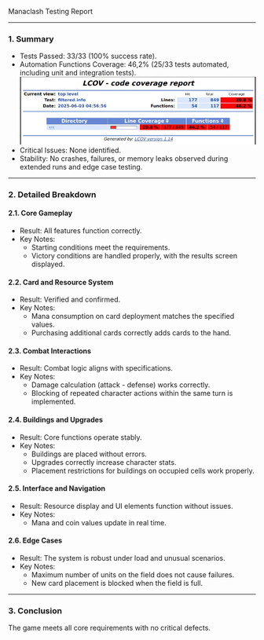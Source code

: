 Manaclash Testing Report  

---  
### 1. Summary  
- Tests Passed: 33/33 (100% success rate).  
- Automation Functions Coverage: 46,2% (25/33 tests automated, including unit and integration tests).  
![coverage](./coverage.jpg)
- Critical Issues: None identified.  
- Stability: No crashes, failures, or memory leaks observed during extended runs and edge case testing.  

---  
### 2. Detailed Breakdown  

#### 2.1. Core Gameplay  
- Result: All features function correctly.  
- Key Notes:  
  - Starting conditions meet the requirements.  
  - Victory conditions are handled properly, with the results screen displayed.  

#### 2.2. Card and Resource System  
- Result: Verified and confirmed.  
- Key Notes:  
  - Mana consumption on card deployment matches the specified values.  
  - Purchasing additional cards correctly adds cards to the hand.  

#### 2.3. Combat Interactions  
- Result: Combat logic aligns with specifications.  
- Key Notes:  
  - Damage calculation (attack - defense) works correctly.  
  - Blocking of repeated character actions within the same turn is implemented.  

#### 2.4. Buildings and Upgrades  
- Result: Core functions operate stably.  
- Key Notes:  
  - Buildings are placed without errors.  
  - Upgrades correctly increase character stats.  
  - Placement restrictions for buildings on occupied cells work properly.  

#### 2.5. Interface and Navigation  
- Result: Resource display and UI elements function without issues.  
- Key Notes:  
  - Mana and coin values update in real time.  

#### 2.6. Edge Cases  
- Result: The system is robust under load and unusual scenarios.  
- Key Notes:  
  - Maximum number of units on the field does not cause failures.  
  - New card placement is blocked when the field is full.  

---  
### 3. Conclusion  
The game meets all core requirements with no critical defects. 

